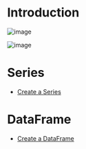 # Introduction

![image](https://user-images.githubusercontent.com/60442877/230952846-0ba7fc73-5495-4f1f-baa9-6c34f28073a1.png)

![image](https://user-images.githubusercontent.com/60442877/230952873-19994bcb-fa97-4744-adba-4b7d76378258.png)

# Series

* [Create a Series](https://github.com/yangshiteng/StatQuest-Study-Notes/blob/main/python/series%20and%20dataframes.md)

# DataFrame

* [Create a DataFrame](https://github.com/yangshiteng/StatQuest-Study-Notes/blob/main/python/create%20dataframe.md)
